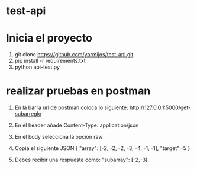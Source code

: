 # test-api

# Inicia el proyecto
1. git clone https://github.com/yarmijos/test-api.git
2. pip install -r requirements.txt
3. python api-test.py

# realizar pruebas en postman
1. En la barra url de postman coloca lo siguiente: http://127.0.0.1:5000/get-subarreglo
2. En el header añade Content-Type: application/json
3. En el body selecciona la opcion raw
4. Copia el siguiente JSON
   {
      "array": [-2, -2, -2, -3, -4, -1, -1],
      "target":-5
   }

5. Debes recibir una respuesta como:
    "subarray": [-2,-3]



